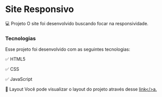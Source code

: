 # Site Responsivo

💻 Projeto
O site foi desenvolvido buscando focar na responsividade.

### Tecnologias
Esse projeto foi desenvolvido com as seguintes tecnologias:

:white_check_mark: HTML5

:white_check_mark: CSS

:white_check_mark: JavaScript

🔖 Layout
Você pode visualizar o layout do projeto através desse <a href="https://alex-filipe.github.io/site-responsivo/">link</>a.
